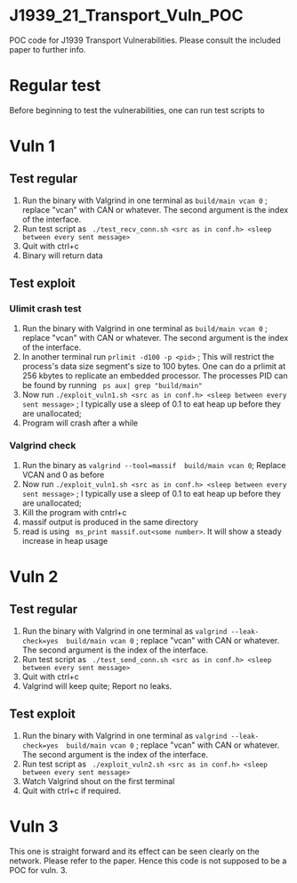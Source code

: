 # J1939_21_Transport_Vuln_POC

POC code for J1939 Transport Vulnerabilities. Please consult the included paper to further info.

# Regular test

Before beginning to test the vulnerabilities, one can run test scripts to 
# Vuln 1

## Test regular
1. Run the binary with Valgrind in one terminal as ``` build/main vcan 0 ``` ; replace "vcan" with CAN or whatever. The second argument is the index of the interface.
2. Run test script as ``` ./test_recv_conn.sh <src as in conf.h> <sleep between every sent message>```
3. Quit with ctrl+c
4. Binary will return data

## Test exploit

### Ulimit crash test
1. Run the binary with Valgrind in one terminal as ``` build/main vcan 0 ``` ; replace "vcan" with CAN or whatever. The second argument is the index of the interface.
2. In another terminal run ``` prlimit -d100 -p <pid> ``` ; This will restrict the process's data size segment's size to 100 bytes. One can do a prlimit at 256 kbytes to replicate an embedded processor. The processes PID can be found by running ``` ps aux| grep "build/main"```
3. Now run ``` ./exploit_vuln1.sh <src as in conf.h> <sleep between every sent message> ``` ; I typically use a sleep of 0.1 to eat heap up before they are unallocated; 
4. Program will crash after a while
   
### Valgrind check
1. Run the binary as ``` valgrind --tool=massif  build/main vcan 0 ```; Replace VCAN and 0 as before
2. Now run ``` ./exploit_vuln1.sh <src as in conf.h> <sleep between every sent message> ``` ; I typically use a sleep of 0.1 to eat heap up before they are unallocated; 
3. Kill the program with cntrl+c
4. massif output is produced in the same directory
5. read is using ``` ms_print massif.out<some number>```. It will show a steady increase in heap usage

# Vuln 2

## Test regular

1. Run the binary with Valgrind in one terminal as ``` valgrind --leak-check=yes  build/main vcan 0 ``` ; replace "vcan" with CAN or whatever. The second argument is the index of the interface.
2. Run test script as ``` ./test_send_conn.sh <src as in conf.h> <sleep between every sent message>```
3. Quit with ctrl+c
4. Valgrind will keep quite; Report no leaks.

## Test exploit
1. Run the binary with Valgrind in one terminal as ``` valgrind --leak-check=yes  build/main vcan 0 ``` ; replace "vcan" with CAN or whatever. The second argument is the index of the interface.
2. Run test script as ``` ./exploit_vuln2.sh <src as in conf.h> <sleep between every sent message>```
3. Watch Valgrind shout on the first terminal
4. Quit with ctrl+c if required.
   
# Vuln 3

This one is straight forward and its effect can be seen clearly on the network. Please refer to the paper. Hence this code is not supposed to be a POC for vuln. 3.
